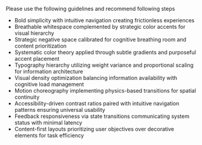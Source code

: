 Please use the following guidelines and recommend following steps
- Bold simplicity with intuitive navigation creating frictionless experiences  
- Breathable whitespace complemented by strategic color accents for visual hierarchy  
- Strategic negative space calibrated for cognitive breathing room and content prioritization  
- Systematic color theory applied through subtle gradients and purposeful accent placement  
- Typography hierarchy utilizing weight variance and proportional scaling for information architecture  
- Visual density optimization balancing information availability with cognitive load management  
- Motion choreography implementing physics-based transitions for spatial continuity  
- Accessibility-driven contrast ratios paired with intuitive navigation patterns ensuring universal usability  
- Feedback responsiveness via state transitions communicating system status with minimal latency  
- Content-first layouts prioritizing user objectives over decorative elements for task efficiency
